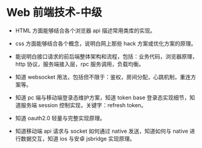 # Web 前端技术-中级

- HTML 方面能够结合各个浏览器 api 描述常用类库的实现。

- css 方面能够结合各个概念，说明白网上那些 hack 方案或优化方案的原理。

- 能说明白接口请求的前后端整体架构和流程，包括：业务代码，浏览器原理，http 协议，服务端接入层，rpc 服务调用，负载均衡。

- 知道 websocket 用法，包括但不限于：鉴权，房间分配，心跳机制，重连方案等。

- 知道 pc 端与移动端登录态维护方案，知道 token base 登录态实现细节，知道服务端 session 控制实现，关键字：refresh token。

- 知道 oauth2.0 轻量与完整实现原理。

- 知道移动端 api 请求与 socket 如何通过 native 发送，知道如何与 native 进行数据交互，知道 ios 与安卓 jsbridge 实现原理。
